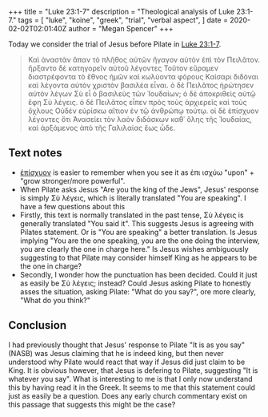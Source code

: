 +++
title = "Luke 23:1-7"
description = "Theological analysis of Luke 23:1-7."
tags = [
    "luke",
    "koine",
    "greek",
    "trial",
    "verbal aspect",
]
date = 2020-02-02T02:01:40Z
author = "Megan Spencer"
+++

Today we consider the trial of Jesus before Pilate in [Luke 23:1-7](https://biblicaltext.com/byzantine.nt/?q=Luke+23%3A1-7).

> Καὶ ἀναστὰν ἅπαν τὸ πλῆθος αὐτῶν ἤγαγον αὐτὸν ἐπὶ τὸν Πειλᾶτον. ἤρξαντο δὲ κατηγορεῖν αὐτοῦ λέγοντες Τοῦτον εὕραμεν διαστρέφοντα τὸ ἔθνος ἡμῶν καὶ κωλύοντα φόρους Καίσαρι διδόναι καὶ λέγοντα αὑτὸν χριστὸν βασιλέα εἶναι. ὁ δὲ Πειλᾶτος ἠρώτησεν αὐτὸν λέγων Σὺ εἶ ὁ βασιλεὺς τῶν Ἰουδαίων; ὁ δὲ ἀποκριθεὶς αὐτῷ ἔφη Σὺ λέγεις. ὁ δὲ Πειλᾶτος εἶπεν πρὸς τοὺς ἀρχιερεῖς καὶ τοὺς ὄχλους Οὐδὲν εὑρίσκω αἴτιον ἐν τῷ ἀνθρώπῳ τούτῳ. οἱ δὲ ἐπίσχυον λέγοντες ὅτι Ἀνασείει τὸν λαὸν διδάσκων καθ᾿ ὅλης τῆς Ἰουδαίας, καὶ ἀρξάμενος ἀπὸ τῆς Γαλιλαίας ἕως ὧδε. 


## Text notes

- [ἐπίσχυον](https://biblicaltext.com/dictionary/ἐπισχύω) is easier to remember when you see it as ἐπι ισχύω "upon" + "grow stronger/more powerful".
 - When Pilate asks Jesus  "Are you the king of the Jews", Jesus' response is simply Σὺ λέγεις, which is literally translated "You are speaking".  I have a few questions about this
 - Firstly, this text is normally translated in the past tense,  Σὺ λέγεις is generally translated "You said it". This suggests Jesus is agreeing with Pilates statement. Or is "You are speaking" a better translation. Is Jesus implying "You are the one speaking, you are the one doing the interview, you are clearly the one in charge here." Is Jesus wishes ambiguously suggesting to that Pilate may consider himself King as he appears to be the one in charge?
 - Secondly, I wonder how the punctuation has been decided. Could it just as easily be Σὺ λέγεις;  instead? Could Jesus asking Pilate to honestly asses the situation, asking Pilate: "What do you say?", ore more clearly, "What do you think?" 
 
 ## Conclusion
 
I had previously thought that Jesus' response to Pilate "It is as you say" (NASB) was Jesus claiming that he is indeed king, but then never understood why Pilate would react that way if Jesus did just claim to be King. It is obvious however, that Jesus is defering to Pilate, suggesting "It is whatever you say".  What is interesting to me is that I only now understand this by having read it in the Greek. It seems to me that this statement could just as easily be a question. Does any early church commentary exist on this passage that suggests this might be the case?
 


